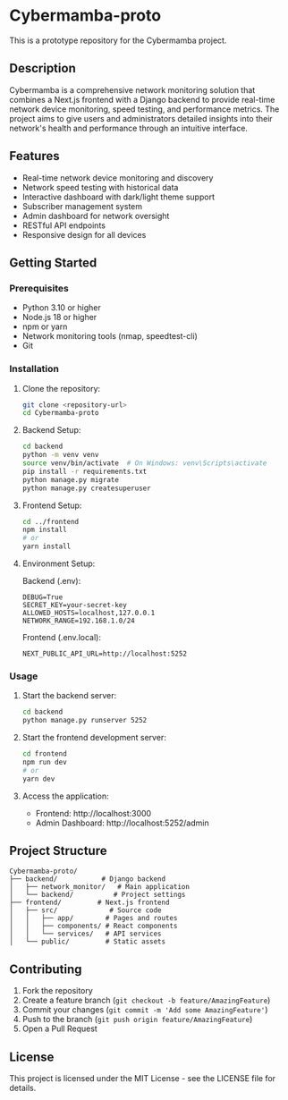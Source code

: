 # Cybermamba-proto

This is a prototype repository for the Cybermamba project.

## Description

Cybermamba is a comprehensive network monitoring solution that combines a Next.js frontend with a Django backend to provide real-time network device monitoring, speed testing, and performance metrics. The project aims to give users and administrators detailed insights into their network's health and performance through an intuitive interface.

## Features

- Real-time network device monitoring and discovery
- Network speed testing with historical data
- Interactive dashboard with dark/light theme support
- Subscriber management system
- Admin dashboard for network oversight
- RESTful API endpoints
- Responsive design for all devices

## Getting Started

### Prerequisites

* Python 3.10 or higher
* Node.js 18 or higher
* npm or yarn
* Network monitoring tools (nmap, speedtest-cli)
* Git

### Installation

1. Clone the repository:
   ```bash
   git clone <repository-url>
   cd Cybermamba-proto
   ```

2. Backend Setup:
   ```bash
   cd backend
   python -m venv venv
   source venv/bin/activate  # On Windows: venv\Scripts\activate
   pip install -r requirements.txt
   python manage.py migrate
   python manage.py createsuperuser
   ```

3. Frontend Setup:
   ```bash
   cd ../frontend
   npm install
   # or
   yarn install
   ```

4. Environment Setup:
   
   Backend (.env):
   ```env
   DEBUG=True
   SECRET_KEY=your-secret-key
   ALLOWED_HOSTS=localhost,127.0.0.1
   NETWORK_RANGE=192.168.1.0/24
   ```

   Frontend (.env.local):
   ```env
   NEXT_PUBLIC_API_URL=http://localhost:5252
   ```

### Usage

1. Start the backend server:
   ```bash
   cd backend
   python manage.py runserver 5252
   ```

2. Start the frontend development server:
   ```bash
   cd frontend
   npm run dev
   # or
   yarn dev
   ```

3. Access the application:
   - Frontend: http://localhost:3000
   - Admin Dashboard: http://localhost:5252/admin

## Project Structure

```
Cybermamba-proto/
├── backend/           # Django backend
│   ├── network_monitor/   # Main application
│   └── backend/          # Project settings
├── frontend/         # Next.js frontend
│   ├── src/             # Source code
│   │   ├── app/        # Pages and routes
│   │   ├── components/ # React components
│   │   └── services/   # API services
│   └── public/         # Static assets
```

## Contributing

1. Fork the repository
2. Create a feature branch (`git checkout -b feature/AmazingFeature`)
3. Commit your changes (`git commit -m 'Add some AmazingFeature'`)
4. Push to the branch (`git push origin feature/AmazingFeature`)
5. Open a Pull Request

## License

This project is licensed under the MIT License - see the LICENSE file for details.

